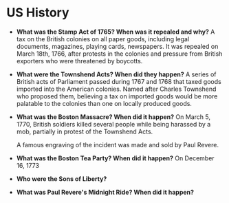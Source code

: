 # US History

- **What was the Stamp Act of 1765? When was it repealed and why?** A tax on the British colonies on all paper goods, including  legal documents, magazines, playing cards, newspapers. It was repealed on March 18th, 1766, after protests in the colonies and pressure from British exporters who were threatened by boycotts.
- **What were the Townshend Acts? When did they happen?** A series of British acts of Parliament passed during 1767 and 1768 that taxed goods imported into the American colonies. Named after Charles Townshend who proposed them, believing a tax on imported goods would be more palatable to the colonies than one on locally produced goods.
- **What was the Boston Massacre? When did it happen?** On March 5, 1770, British soldiers killed several people while being harassed by a mob, partially in protest of the Townshend Acts.

    A famous engraving of the incident was made and sold by Paul Revere.
- **What was the Boston Tea Party? When did it happen?** On December 16, 1773
- **Who were the Sons of Liberty?**
- **What was Paul Revere's Midnight Ride? When did it happen?**